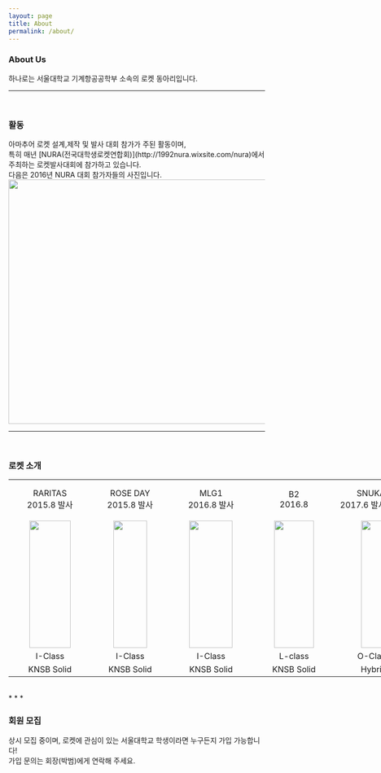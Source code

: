 ```yaml
---
layout: page
title: About
permalink: /about/
---
```

<h3>About Us</h3>
하나로는 서울대학교 기계항공공학부 소속의 로켓 동아리입니다.<br/>

* * *
<br/>
<h3>활동</h3>
아마추어 로켓 설계,제작 및 발사 대회 참가가 주된 활동이며, <br/>특히 매년 [NURA(전국대학생로켓연합회)](http://1992nura.wixsite.com/nura)에서 주최하는 로켓발사대회에 참가하고 있습니다.<br/>
다음은 2016년 NURA 대회 참가자들의 사진입니다.<br/>
<img src="https://github.com/hsb6350/hanaro.github.io/blob/master/assets/acts/front.jpg?raw=true" width="720" height="480" />

* * *
<br/>
<h3>로켓 소개</h3>
<table style="width:1085px"><tr>
<td width="155" align="center">RARITAS<br/>2015.8 발사</td>
<td width="155" align="center">ROSE DAY<br/>2015.8 발사</td>
<td width="155" align="center">MLG1<br/>2016.8 발사</td>
<td width="155" align="center">B2<br/>2016.8 </td>
<td width="155" align="center">SNUKA2<br/>2017.6 발사(예정)</td>
<td width="155" align="center">PKH-I(가칭)<br/>2017.8 발사(예정)</td>
<td width="155" align="center">HORI-O(가칭)<br/>2018.2 발사(예정)</td>
</tr><tr><td width="155" align="center">
<img src="https://github.com/hsb6350/hanaro.github.io/blob/master/assets/logo/RARITAS.PNG?raw=true" width="80.6" height="250"/></td><td width="300" align="center">
<img src="https://github.com/hsb6350/hanaro.github.io/blob/master/assets/logo/ROSEDAY.PNG?raw=true" width="66" height="250"/></td><td width="300" align="center">
<img src="https://github.com/hsb6350/hanaro.github.io/blob/master/assets/logo/MLG1.PNG?raw=true" width="85" height="250"/></td><td width="300" align="center">
<img src="https://github.com/hsb6350/hanaro.github.io/blob/master/assets/logo/B2.PNG?raw=true" width="77.5" height="250"/></td><td width="300" align="center">
<img src="https://github.com/hsb6350/hanaro.github.io/blob/master/assets/logo/.PNG?raw=true" width="50" height="250"/></td><td width="300" align="center">
<img src="https://github.com/hsb6350/hanaro.github.io/blob/master/assets/logo/.PNG?raw=true" width="50" height="250"/></td><td width="300" align="center">
<img src="https://github.com/hsb6350/hanaro.github.io/blob/master/assets/logo/.PNG?raw=true" width="50" height="250"/></td></tr><tr><td width="300" align="center">I-Class</td><td width="300" align="center">I-Class</td><td width="300" align="center">I-Class</td><td width="300" align="center">L-class</td><td width="300" align="center">O-Class</td><td width="300" align="center">I-Class</td><td width="300" align="center">O-Class</td></tr><tr><td width="300" align="center">KNSB Solid</td><td width="300" align="center">KNSB Solid</td><td width="300" align="center">KNSB Solid</td><td width="300" align="center">KNSB Solid</td><td width="300" align="center">Hybrid</td><td width="300" align="center">APCP Solid</td><td width="300" align="center">APCP Solid</td></tr></table><br/>
* * *
<br/>
<h3>회원 모집</h3>
상시 모집 중이며, 로켓에 관심이 있는 서울대학교 학생이라면 누구든지 가입 가능합니다! <br/>
가입 문의는 회장(박범)에게 연락해 주세요.
